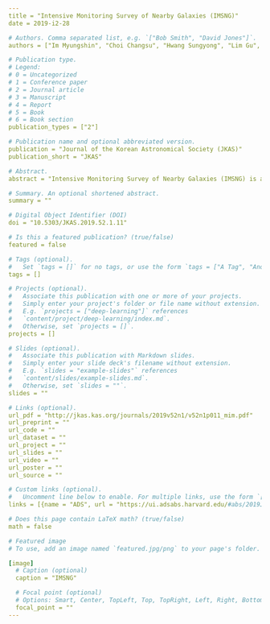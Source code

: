 ```yaml
---
title = "Intensive Monitoring Survey of Nearby Galaxies (IMSNG)"
date = 2019-i2-28

# Authors. Comma separated list, e.g. `["Bob Smith", "David Jones"]`.
authors = ["Im Myungshin", "Choi Changsu", "Hwang Sungyong", "Lim Gu", "Kim Joonho", "Kim Sophia", "Paek Gregory S. H.", "Lee Sang-Yun", "Yoon Sung-Chul", "Jung Hyunjin", "Sung Hyun-Il", "Jeon Yeong-beom", "Ehgamberdiev Shuhrat", "Burhonov Otabek", "Milzaqulov Davron", "Parmonov Omon", "Lee Sang Gak", "Kang Wonseok", "Kim Taewoo", "Kwon Sun-gill Pak Soojong", "Ji Tae-Geun", "Lee Hye-In", "Park Woojin", "Ahn Hojae", "Byeon Seoyeon", "Han Jimin", "Gibson Coyne", "Wheeler J. Craig", "Kuehne John", "Johns-Krull Chris", "Marshall Jennifer", "Hyun Minhee", "Lee Seong-Kook J.", "Kim Yongjung", "Yoon Yongmin", "Paek Insu", "Shin Suhyun", "Taak Yoon Chan", "**Kang Juhyung**", "Choi Seoyeon", "Jeong Mankeun", "Jung Moo-Keon", "Kim Hwara", "Kim Jisu", "Lee Dayae", "Park Bomi", "Park Keunwoo", "O Seong A"]

# Publication type.
# Legend:
# 0 = Uncategorized
# 1 = Conference paper
# 2 = Journal article
# 3 = Manuscript
# 4 = Report
# 5 = Book
# 6 = Book section
publication_types = ["2"]

# Publication name and optional abbreviated version.
publication = "Journal of the Korean Astronomical Society (JKAS)"
publication_short = "JKAS"

# Abstract.
abstract = "Intensive Monitoring Survey of Nearby Galaxies (IMSNG) is a high cadence observation program monitoring nearby galaxies with high probabilities of hosting supernovae (SNe). IMSNG aims to constrain the SN explosion mechanism by inferring sizes of SN progenitor systems through the detection of the shock-heated emission that lasts less than a few days after the SN explosion. To catch the signal, IMSNG utilizes a network of 0.5-m to 1-m class telescopes around the world and monitors the images of 60 nearby galaxies at distances D < 50 Mpc to a cadence as short as a few hours. The target galaxies are bright in near-ultraviolet (NUV) with M_{NUV} < -18.4 AB mag and have high probabilities of hosting SNe (0.06 SN yr^{-1} per galaxy). With this strategy, we expect to detect the early light curves of 3.4 SNe per year to a depth of R ? 19.5 mag, enabling us to detect the shock-heated emission from a progenitor star with a radius as small as 0.1 R_{?}. The accumulated data will be also useful for studying aint features around the target galaxies and other science projects. So far, 18 SNe have occurred in our target fields (16 in IMSNG galaxies) over 5 years, confirming our SN rate estimate of 0.06 SN yr^{-1} per galaxy."

# Summary. An optional shortened abstract.
summary = ""

# Digital Object Identifier (DOI)
doi = "10.5303/JKAS.2019.52.1.11"

# Is this a featured publication? (true/false)
featured = false

# Tags (optional).
#   Set `tags = []` for no tags, or use the form `tags = ["A Tag", "Another Tag"]` for one or more tags.
tags = []

# Projects (optional).
#   Associate this publication with one or more of your projects.
#   Simply enter your project's folder or file name without extension.
#   E.g. `projects = ["deep-learning"]` references 
#   `content/project/deep-learning/index.md`.
#   Otherwise, set `projects = []`.
projects = []

# Slides (optional).
#   Associate this publication with Markdown slides.
#   Simply enter your slide deck's filename without extension.
#   E.g. `slides = "example-slides"` references 
#   `content/slides/example-slides.md`.
#   Otherwise, set `slides = ""`.
slides = ""

# Links (optional).
url_pdf = "http://jkas.kas.org/journals/2019v52n1/v52n1p011_mim.pdf"
url_preprint = ""
url_code = ""
url_dataset = ""
url_project = ""
url_slides = ""
url_video = ""
url_poster = ""
url_source = ""

# Custom links (optional).
#   Uncomment line below to enable. For multiple links, use the form `[{...}, {...}, {...}]`.
links = [{name = "ADS", url = "https://ui.adsabs.harvard.edu/#abs/2019JKAS...52...11I/abstract"}]

# Does this page contain LaTeX math? (true/false)
math = false

# Featured image
# To use, add an image named `featured.jpg/png` to your page's folder.

[image]
  # Caption (optional)
  caption = "IMSNG"

  # Focal point (optional)
  # Options: Smart, Center, TopLeft, Top, TopRight, Left, Right, BottomLeft, Bottom, BottomRight
  focal_point = ""
---
```

